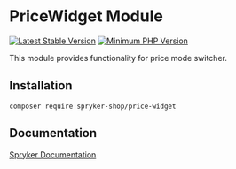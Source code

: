 # PriceWidget Module
[![Latest Stable Version](https://poser.pugx.org/spryker-shop/price-widget/v/stable.svg)](https://packagist.org/packages/spryker-shop/price-widget)
[![Minimum PHP Version](https://img.shields.io/badge/php-%3E%3D%208.2-8892BF.svg)](https://php.net/)

This module provides functionality for price mode switcher.

## Installation

```
composer require spryker-shop/price-widget
```

## Documentation

[Spryker Documentation](https://docs.spryker.com)
